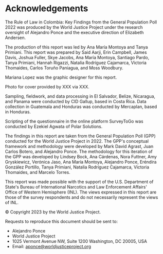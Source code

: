 # Acknowledgements

The Rule of Law in Colombia: Key Findings from the General Population Poll 2022 was produced by the World Justice Project under the research oversight of Alejandro Ponce and the executive direction of Elizabeth Andersen.

The production of this report was led by Ana María Montoya and Tanya Primiani. This report was prepared by Said Aarji, Erin Campbell, James Davis, Joshua Fuller, Skye Jacobs, Ana María Montoya, Santiago Pardo, Tanya Primiani, Hannah Rigazzi, Natalia Rodrí­guez Cajamarca, Victoria Thomaides, Carlos Toruño Paniagua, and Moss Woodbury.

Mariana Lopez was the graphic designer for this report.

Photo for cover provided by XXX via XXX.

Sampling, fieldwork, and data processing in El Salvador, Belize, Nicaragua, and Panama were conducted by CID Gallup, based in Costa Rica. Data collection in Guatemala and Honduras was conducted by Mercaplan, based in Honduras.

Scripting of the questionnaire in the online platform SurveyToGo was conducted by Ezekiel Agwata of Polar Solutions.

The findings in this report are taken from the General Population Poll (GPP) conducted for the World Justice Project in 2022. The GPP's conceptual framework and methodology were developed by Mark David Agrast, Juan Carlos Botero, and Alejandro Ponce. The methodology for this iteration of the GPP was developed by Lindsey Bock, Ana Cárdenas, Nora Futtner, Amy Gryskiewicz, Verónica Jaso, Ana Marí­a Montoya, Alejandro Ponce, Eréndira González Portillo, Tanya Primiani, Natalia Rodrí­guez Cajamarca, Victoria Thomaides, and Marcelo Torres.

This report was made possible with the support of the U.S. Department of State's Bureau of International Narcotics and Law Enforcement Affairs' Office of Western Hemisphere (INL). The views expressed in this report are those of the survey respondents and do not necessarily represent the views of INL.

© Copyright 2023 by the World Justice Project.

Requests to reproduce this document should be sent to:

*   Alejandro Ponce
*   World Justice Project
*   1025 Vermont Avenue NW, Suite 1200 Washington, DC 20005, USA
*   Email: aponce@worldjusticeproject.org